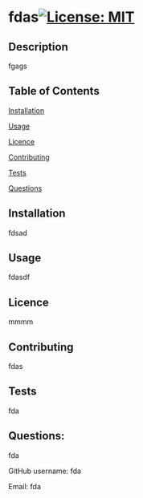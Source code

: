 # fdas[![License: MIT](https://img.shields.io/badge/License-MIT-yellow.svg)](https://opensource.org/licenses/MIT)

## Description
fgags

## Table of Contents

[Installation](#installation)

[Usage](#usage)

[Licence](#licence)

[Contributing](#contributing)

[Tests](#tests)

[Questions](#questions)

## Installation
fdsad

## Usage
fdasdf

## Licence
mmmm

## Contributing
fdas

## Tests
fda

## Questions:
fda

GitHub username: fda

Email: fda